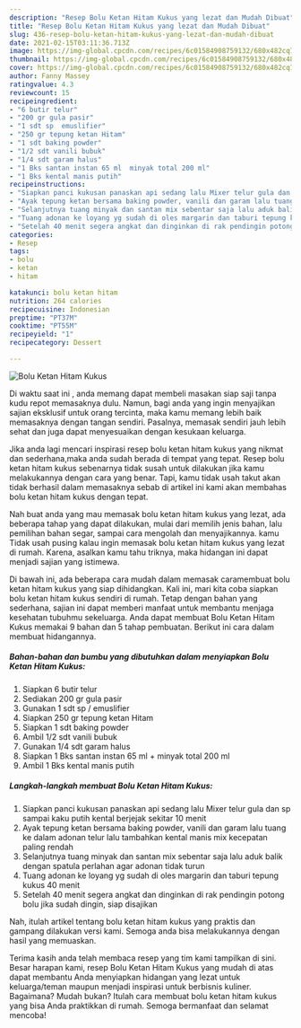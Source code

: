 ```yaml
---
description: "Resep Bolu Ketan Hitam Kukus yang lezat dan Mudah Dibuat"
title: "Resep Bolu Ketan Hitam Kukus yang lezat dan Mudah Dibuat"
slug: 436-resep-bolu-ketan-hitam-kukus-yang-lezat-dan-mudah-dibuat
date: 2021-02-15T03:11:36.713Z
image: https://img-global.cpcdn.com/recipes/6c01584908759132/680x482cq70/bolu-ketan-hitam-kukus-foto-resep-utama.jpg
thumbnail: https://img-global.cpcdn.com/recipes/6c01584908759132/680x482cq70/bolu-ketan-hitam-kukus-foto-resep-utama.jpg
cover: https://img-global.cpcdn.com/recipes/6c01584908759132/680x482cq70/bolu-ketan-hitam-kukus-foto-resep-utama.jpg
author: Fanny Massey
ratingvalue: 4.3
reviewcount: 15
recipeingredient:
- "6 butir telur"
- "200 gr gula pasir"
- "1 sdt sp  emuslifier"
- "250 gr tepung ketan Hitam"
- "1 sdt baking powder"
- "1/2 sdt vanili bubuk"
- "1/4 sdt garam halus"
- "1 Bks santan instan 65 ml  minyak total 200 ml"
- "1 Bks kental manis putih"
recipeinstructions:
- "Siapkan panci kukusan panaskan api sedang lalu Mixer telur gula dan sp sampai kaku putih kental berjejak sekitar 10 menit"
- "Ayak tepung ketan bersama baking powder, vanili dan garam lalu tuang ke dalam adonan telur lalu tambahkan kental manis mix kecepatan paling rendah"
- "Selanjutnya tuang minyak dan santan mix sebentar saja lalu aduk balik dengan spatula perlahan agar adonan tidak turun"
- "Tuang adonan ke loyang yg sudah di oles margarin dan taburi tepung kukus 40 menit"
- "Setelah 40 menit segera angkat dan dinginkan di rak pendingin potong bolu jika sudah dingin, siap disajikan"
categories:
- Resep
tags:
- bolu
- ketan
- hitam

katakunci: bolu ketan hitam 
nutrition: 264 calories
recipecuisine: Indonesian
preptime: "PT37M"
cooktime: "PT55M"
recipeyield: "1"
recipecategory: Dessert

---
```



![Bolu Ketan Hitam Kukus](https://img-global.cpcdn.com/recipes/6c01584908759132/680x482cq70/bolu-ketan-hitam-kukus-foto-resep-utama.jpg)

Di waktu  saat ini , anda memang dapat membeli masakan siap saji tanpa kudu repot memasaknya dulu. Namun, bagi anda yang ingin menyajikan sajian eksklusif untuk orang tercinta, maka kamu memang lebih baik memasaknya dengan tangan sendiri. Pasalnya, memasak sendiri jauh lebih sehat dan juga dapat menyesuaikan dengan kesukaan keluarga.

Jika anda lagi mencari inspirasi resep bolu ketan hitam kukus yang nikmat dan sederhana,maka anda sudah berada di tempat yang tepat. Resep bolu ketan hitam kukus  sebenarnya tidak susah untuk dilakukan jika kamu melakukannya dengan cara yang benar. Tapi, kamu tidak usah takut akan tidak berhasil dalam memasaknya 
sebab di artikel ini kami akan membahas bolu ketan hitam kukus dengan tepat.  



Nah buat anda yang mau memasak bolu ketan hitam kukus yang lezat, ada beberapa tahap yang dapat dilakukan, mulai dari memilih jenis bahan, lalu pemilihan bahan segar, sampai cara mengolah dan menyajikannya. kamu Tidak usah pusing kalau ingin memasak bolu ketan hitam kukus yang lezat di rumah. Karena, asalkan kamu  tahu triknya, maka hidangan ini dapat menjadi sajian yang istimewa.

Di bawah ini, ada beberapa cara mudah dalam memasak caramembuat bolu ketan hitam kukus yang siap dihidangkan. Kali ini, mari kita coba siapkan bolu ketan hitam kukus sendiri di rumah. Tetap dengan bahan yang sederhana, sajian ini dapat memberi manfaat untuk membantu menjaga kesehatan tubuhmu sekeluarga. Anda dapat membuat Bolu Ketan Hitam Kukus memakai 9 bahan dan 5 tahap pembuatan. Berikut ini cara dalam membuat hidangannya.

<!--inarticleads1-->

##### Bahan-bahan dan bumbu yang dibutuhkan dalam menyiapkan Bolu Ketan Hitam Kukus:

1. Siapkan 6 butir telur
1. Sediakan 200 gr gula pasir
1. Gunakan 1 sdt sp / emuslifier
1. Siapkan 250 gr tepung ketan Hitam
1. Siapkan 1 sdt baking powder
1. Ambil 1/2 sdt vanili bubuk
1. Gunakan 1/4 sdt garam halus
1. Siapkan 1 Bks santan instan 65 ml + minyak total 200 ml
1. Ambil 1 Bks kental manis putih




<!--inarticleads2-->

##### Langkah-langkah membuat Bolu Ketan Hitam Kukus:

1. Siapkan panci kukusan panaskan api sedang lalu Mixer telur gula dan sp sampai kaku putih kental berjejak sekitar 10 menit
1. Ayak tepung ketan bersama baking powder, vanili dan garam lalu tuang ke dalam adonan telur lalu tambahkan kental manis mix kecepatan paling rendah
1. Selanjutnya tuang minyak dan santan mix sebentar saja lalu aduk balik dengan spatula perlahan agar adonan tidak turun
1. Tuang adonan ke loyang yg sudah di oles margarin dan taburi tepung kukus 40 menit
1. Setelah 40 menit segera angkat dan dinginkan di rak pendingin potong bolu jika sudah dingin, siap disajikan




Nah, itulah artikel tentang  bolu ketan hitam kukus  yang praktis dan gampang dilakukan versi kami. Semoga anda bisa melakukannya dengan hasil yang memuaskan. 

Terima kasih anda telah membaca resep yang tim kami tampilkan di sini. Besar harapan kami, resep  Bolu Ketan Hitam Kukus yang mudah di atas dapat membantu Anda menyiapkan hidangan yang lezat untuk keluarga/teman maupun menjadi inspirasi untuk berbisnis kuliner. Bagaimana? Mudah bukan? Itulah cara membuat bolu ketan hitam kukus yang bisa Anda praktikkan di rumah. Semoga bermanfaat dan selamat mencoba!


